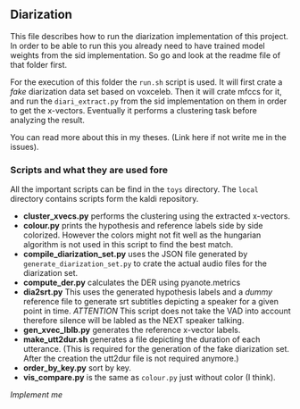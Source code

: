 ## Diarization

This file describes how to run the diarization implementation of this project. In order to be able to run this you already need to have trained model weights from the sid implementation. So go and look at the readme file of that folder first.

For the execution of this folder the `run.sh` script is used. It will first crate a *fake* diarization data set based on voxceleb. Then it will crate mfccs for it, and run the `diari_extract.py` from the sid implementation on them in order to get the x-vectors. Eventually it performs a clustering task before analyzing the result. 

You can read more about this in my theses. (Link here if not write me in the issues).

### Scripts and what they are used fore

All the important scripts can be find in the `toys` directory.
The `local` directory contains scripts form the kaldi repository.

- **cluster_xvecs.py** performs the clustering using the extracted x-vectors.
- **colour.py** prints the hypothesis and reference labels side by side colorized. However the colors might not fit well as the hungarian algorithm is not used in this script to find the best match.
- **compile_diarization_set.py** uses the JSON file generated by `generate_diarization_set.py` to crate the actual audio files for the diarization set.
- **compute_der.py** calculates the DER using pyanote.metrics
- **dia2srt.py** This uses the generated hypothesis labels and a *dummy* reference file to generate srt subtitles depicting a speaker for a given point in time. *ATTENTION* This script does not take the VAD into account therefore silence will be labled as the NEXT speaker talking.
- **gen_xvec_lblb.py** generates the reference x-vector labels.
- **make_utt2dur.sh** generates a file depicting the duration of each utterance. (This is required for the generation of the fake diarization set. After the creation the utt2dur file is not required anymore.)
- **order_by_key.py** sort by key.
- **vis_compare.py** is the same as `colour.py` just without color (I think).

*Implement me*
